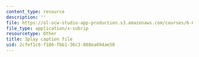 ```yaml
---
content_type: resource
description: ''
file: https://ol-ocw-studio-app-production.s3.amazonaws.com/courses/6-01sc-introduction-to-electrical-engineering-and-computer-science-i-spring-2011/2cfef1c6f186fbb136c3888ea694ae50_u_x67-kaedM.srt
file_type: application/x-subrip
resourcetype: Other
title: 3play caption file
uid: 2cfef1c6-f186-fbb1-36c3-888ea694ae50
---
```

